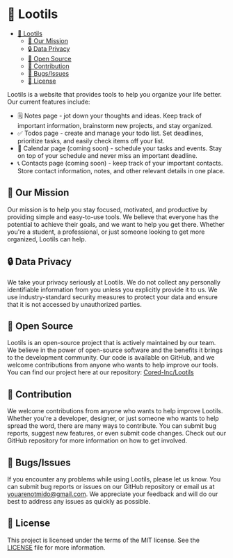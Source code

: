 # 📝 Lootils

- [📝 Lootils](#-lootils)
	- [🎯 Our Mission](#-our-mission)
	- [🔒 Data Privacy](#-data-privacy)
	- [🚀 Open Source](#-open-source)
	- [🙌 Contribution](#-contribution)
	- [🐛 Bugs/Issues](#-bugsissues)
	- [📜 License](#-license)

Lootils is a website that provides tools to help you organize your life better. Our current features include:

- 🗒️ Notes page - jot down your thoughts and ideas. Keep track of important information, brainstorm new projects, and stay organized.
- ✅ Todos page - create and manage your todo list. Set deadlines, prioritize tasks, and easily check items off your list.
- 📅 Calendar page (coming soon) - schedule your tasks and events. Stay on top of your schedule and never miss an important deadline.
- 📞 Contacts page (coming soon) - keep track of your important contacts. Store contact information, notes, and other relevant details in one place.

## 🎯 Our Mission

Our mission is to help you stay focused, motivated, and productive by providing simple and easy-to-use tools. We believe that everyone has the potential to achieve their goals, and we want to help you get there. Whether you're a student, a professional, or just someone looking to get more organized, Lootils can help.

## 🔒 Data Privacy

We take your privacy seriously at Lootils. We do not collect any personally identifiable information from you unless you explicitly provide it to us. We use industry-standard security measures to protect your data and ensure that it is not accessed by unauthorized parties.

## 🚀 Open Source

Lootils is an open-source project that is actively maintained by our team. We believe in the power of open-source software and the benefits it brings to the development community. Our code is available on GitHub, and we welcome contributions from anyone who wants to help improve our tools. You can find our project here at our repository: [Cored-Inc/Lootils](https://github.com/cored-inc/lootils)

## 🙌 Contribution

We welcome contributions from anyone who wants to help improve Lootils. Whether you're a developer, designer, or just someone who wants to help spread the word, there are many ways to contribute. You can submit bug reports, suggest new features, or even submit code changes. Check out our GitHub repository for more information on how to get involved.

## 🐛 Bugs/Issues

If you encounter any problems while using Lootils, please let us know. You can submit bug reports or issues on our GitHub repository or email us at [youarenotmido@gmail.com](mailto:youarenotmido@gmail.com). We appreciate your feedback and will do our best to address any issues as quickly as possible.

## 📜 License

This project is licensed under the terms of the MIT license. See the [LICENSE](./LICENSE) file for more information.
